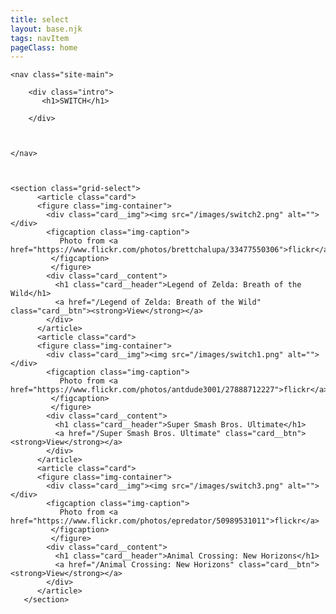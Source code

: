 ```yaml
---
title: select
layout: base.njk
tags: navItem
pageClass: home
---
```




    <nav class="site-main">

        <div class="intro">
           <h1>SWITCH</h1>

        </div>



    </nav>



    <section class="grid-select">
          <article class="card">
          <figure class="img-container">
            <div class="card__img"><img src="/images/switch2.png" alt=""></div>
            <figcaption class="img-caption">
               Photo from <a href="https://www.flickr.com/photos/brettchalupa/33477550306">flickr</a>
             </figcaption>
             </figure>
            <div class="card__content">
              <h1 class="card__header">Legend of Zelda: Breath of the Wild</h1>
              <a href="/Legend of Zelda: Breath of the Wild" class="card__btn"><strong>View</strong></a>
            </div>
          </article>
          <article class="card">
          <figure class="img-container">
            <div class="card__img"><img src="/images/switch1.png" alt=""></div>
            <figcaption class="img-caption">
               Photo from <a href="https://www.flickr.com/photos/antdude3001/27888712227">flickr</a>
             </figcaption>
             </figure>
            <div class="card__content">
              <h1 class="card__header">Super Smash Bros. Ultimate</h1>
              <a href="/Super Smash Bros. Ultimate" class="card__btn"><strong>View</strong></a>
            </div>
          </article>
          <article class="card">
          <figure class="img-container">
            <div class="card__img"><img src="/images/switch3.png" alt=""></div>
            <figcaption class="img-caption">
               Photo from <a href="https://www.flickr.com/photos/epredator/50989531011">flickr</a>
             </figcaption>
             </figure>
            <div class="card__content">
              <h1 class="card__header">Animal Crossing: New Horizons</h1>
              <a href="/Animal Crossing: New Horizons" class="card__btn"><strong>View</strong></a>
            </div>
          </article>
       </section>




       